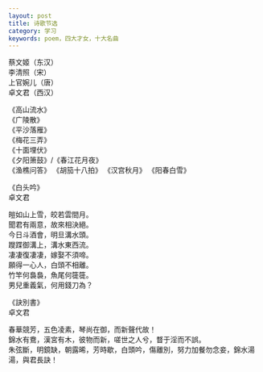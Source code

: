 ```yaml
---
layout: post
title: 诗歌节选
category: 学习
keywords: poem，四大才女，十大名曲
---
```


蔡文姬（东汉）  
李清照（宋）  
上官婉儿（唐）  
卓文君（西汉）  

《高山流水》  
《广陵散》  
《平沙落雁》  
《梅花三弄》  
《十面埋伏》  
《夕阳箫鼓》/《春江花月夜》    
《渔樵问答》
《胡笳十八拍》
《汉宫秋月》
《阳春白雪》  

《白头吟》  
卓文君  

皚如山上雪，皎若雲間月。  
聞君有兩意，故來相決絕。  
今日斗酒會，明旦溝水頭。  
躞蹀御溝上，溝水東西流。  
凄凄復凄凄，嫁娶不須啼。  
願得一心人，白頭不相離。  
竹竿何裊裊，魚尾何簁簁。  
男兒重義氣，何用錢刀為？  

《訣別書》    
卓文君  

春華競芳，五色凌素，琴尚在御，而新聲代故！  
錦水有鴦，漢宮有木，彼物而新，嗟世之人兮，瞀于淫而不誤。  
朱弦斷，明鏡缺，朝露晞，芳時歇，白頭吟，傷離別，努力加餐勿念妾，錦水湯湯，與君長訣！  







